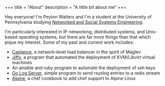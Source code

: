 +++
title = "About"
description = "A little bit about me"
+++

Hey everyone! I'm Peyton Walters and I'm a student at the University of Pennsylvania studying [Networked and Social Systems Engineering](https://www.nets.upenn.edu/).

I'm particularly interested in IP networking, distributed systems, and Unix-based operating systems, but there are far more things than that which pique my interest. Some of my past and current work includes:

- [Caplance](https://github.com/Pwpon500/caplance), a network-level load balancer in the spirit of Maglev
- [Jiffy](https://github.com/Pwpon500/Jiffy), a program that automated the deployment of KVM/Libvirt virtual machines
- An ansible and ruby program to automate the deployment of ssh keys
- [Go Log Server](https://github.com/Pwpon500/go-log-server), simple program to send rsyslog entries to a redis stream
- [Alpine](https://github.com/Pwpon500/alpine), a chef cookbook to add chef support to Alpine Linux
